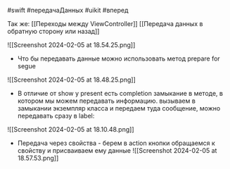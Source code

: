#swift #передачаДанных #uikit #вперед

Так же:
[[Переходы между ViewController]]
[[Передача данных в обратную сторону или назад]] 

![[Screenshot 2024-02-05 at 18.54.25.png]]



- Что бы передавать данные можно использовать метод prepare for segue

![[Screenshot 2024-02-05 at 18.48.25.png]]



- В отличие от show у present есть completion замыкание в методе, в котором мы можем передавать информацию.
вызываем в замыкании экземпляр класса и передаем туда сообщение, можно передавать сразу в label:

![[Screenshot 2024-02-05 at 18.10.48.png]]


- Передача  через свойства - берем в action кнопки обращаемся к свойству и присваиваем ему данные
![[Screenshot 2024-02-05 at 18.57.53.png]]



